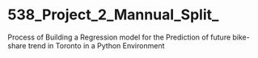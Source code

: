 # 538_Project_2_Mannual_Split_
Process of Building a Regression model for the Prediction of future bike-share trend in Toronto in a Python Environment 
